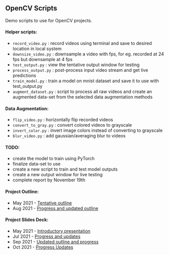## OpenCV Scripts

Demo scripts to use for OpenCV projects.


#### Helper scripts:
- `record_video.py` : record videos using terminal and save to desired location in local system
- `downsize_video.py` : downsample a video with fps, for eg. recorded at 24 fps but downsample at 4 fps
- `test_output.py` : view the tentative output window for testing
- `process_output.py` : post-process input video stream and get live predictions
- `train_model.py` : train a model on mnist dataset and save it to use with test_output.py
- `augment_dataset.py` : script to process all raw videos and create an augmented data-set from the selected data augmentation methods


#### Data Augmentation:
- `flip_video.py` : horizontally flip recorded videos
- `convert_to_gray.py` : convert colored videos to grayscale
- `invert_color.py` : invert image colors instead of converting to grayscale
- `blur_video.py` : add gaussian/averaging blur to videos


#### TODO:
- create the model to train using PyTorch
- finalize data-set to use
- create a new script to train and test model outputs
- create a new output window for live testing
- complete report by November 19th


#### Project Outline:
- May 2021 - [Tentative outline](https://docs.google.com/document/d/1sXTo-BjUdvTLN2oQKA-ix1LHM9sqz-XGWphIZPI0ots/edit?usp=sharing)
- Aug 2021 - [Progress and updated outline](https://docs.google.com/document/d/1Lqoa6uQgTHosYO7uk4eMCXWYMVb1Am1_jhMtE1oeJIc/edit?usp=sharing)


#### Project Slides Deck:
- May 2021 - [Introductory presentation](https://docs.google.com/presentation/d/1oDfragLFvmWzsUEXBTLvAuij-GW0XwMH_SSIyqX6OqE/edit?usp=sharing)
- Jul 2021 - [Progress and updates](https://docs.google.com/presentation/d/1PjKQRSTTjoYRZZOgmXeid-PW3HIyBOyh8sNw_OZjoU8/edit?usp=sharing)
- Sep 2021 - [Updated outline and progress](https://docs.google.com/presentation/d/15rXKTdLrlvkxmiaJCz0HH59UR8_FoUvMuG5g9bL54IQ/edit?usp=sharing)
- Oct 2021 - [Progress Updates](https://docs.google.com/presentation/d/1lDVqSbILRHq1Q6wEgJD8x5HiSXUuBDnv8lTo3K8qCME/edit?usp=sharing)
